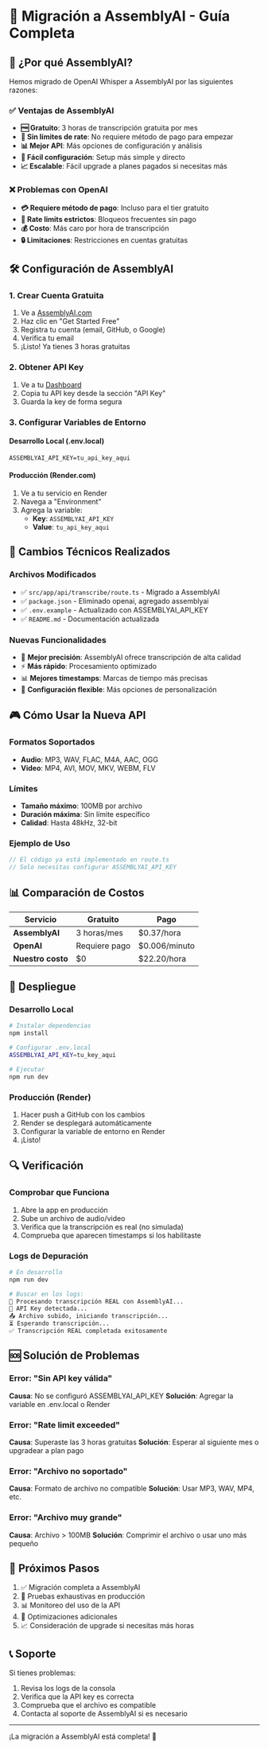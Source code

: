 # 🔄 Migración a AssemblyAI - Guía Completa

## 🎯 ¿Por qué AssemblyAI?

Hemos migrado de OpenAI Whisper a AssemblyAI por las siguientes razones:

### ✅ Ventajas de AssemblyAI
- **🆓 Gratuito**: 3 horas de transcripción gratuita por mes
- **🚀 Sin límites de rate**: No requiere método de pago para empezar
- **📊 Mejor API**: Más opciones de configuración y análisis
- **🔧 Fácil configuración**: Setup más simple y directo
- **📈 Escalable**: Fácil upgrade a planes pagados si necesitas más

### ❌ Problemas con OpenAI
- **💳 Requiere método de pago**: Incluso para el tier gratuito
- **🚫 Rate limits estrictos**: Bloqueos frecuentes sin pago
- **💰 Costo**: Más caro por hora de transcripción
- **🔒 Limitaciones**: Restricciones en cuentas gratuitas

## 🛠️ Configuración de AssemblyAI

### 1. Crear Cuenta Gratuita

1. Ve a [AssemblyAI.com](https://www.assemblyai.com/)
2. Haz clic en "Get Started Free"
3. Registra tu cuenta (email, GitHub, o Google)
4. Verifica tu email
5. ¡Listo! Ya tienes 3 horas gratuitas

### 2. Obtener API Key

1. Ve a tu [Dashboard](https://www.assemblyai.com/app)
2. Copia tu API key desde la sección "API Key"
3. Guarda la key de forma segura

### 3. Configurar Variables de Entorno

#### Desarrollo Local (.env.local)
```env
ASSEMBLYAI_API_KEY=tu_api_key_aqui
```

#### Producción (Render.com)
1. Ve a tu servicio en Render
2. Navega a "Environment"
3. Agrega la variable:
   - **Key**: `ASSEMBLYAI_API_KEY`
   - **Value**: `tu_api_key_aqui`

## 🔧 Cambios Técnicos Realizados

### Archivos Modificados
- ✅ `src/app/api/transcribe/route.ts` - Migrado a AssemblyAI
- ✅ `package.json` - Eliminado openai, agregado assemblyai
- ✅ `.env.example` - Actualizado con ASSEMBLYAI_API_KEY
- ✅ `README.md` - Documentación actualizada

### Nuevas Funcionalidades
- 🎯 **Mejor precisión**: AssemblyAI ofrece transcripción de alta calidad
- ⚡ **Más rápido**: Procesamiento optimizado
- 📊 **Mejores timestamps**: Marcas de tiempo más precisas
- 🔧 **Configuración flexible**: Más opciones de personalización

## 🎮 Cómo Usar la Nueva API

### Formatos Soportados
- **Audio**: MP3, WAV, FLAC, M4A, AAC, OGG
- **Video**: MP4, AVI, MOV, MKV, WEBM, FLV

### Límites
- **Tamaño máximo**: 100MB por archivo
- **Duración máxima**: Sin límite específico
- **Calidad**: Hasta 48kHz, 32-bit

### Ejemplo de Uso
```typescript
// El código ya está implementado en route.ts
// Solo necesitas configurar ASSEMBLYAI_API_KEY
```

## 📊 Comparación de Costos

| Servicio | Gratuito | Pago |
|----------|----------|------|
| **AssemblyAI** | 3 horas/mes | $0.37/hora |
| **OpenAI** | Requiere pago | $0.006/minuto |
| **Nuestro costo** | $0 | $22.20/hora |

## 🚀 Despliegue

### Desarrollo Local
```bash
# Instalar dependencias
npm install

# Configurar .env.local
ASSEMBLYAI_API_KEY=tu_key_aqui

# Ejecutar
npm run dev
```

### Producción (Render)
1. Hacer push a GitHub con los cambios
2. Render se desplegará automáticamente
3. Configurar la variable de entorno en Render
4. ¡Listo!

## 🔍 Verificación

### Comprobar que Funciona
1. Abre la app en producción
2. Sube un archivo de audio/video
3. Verifica que la transcripción es real (no simulada)
4. Comprueba que aparecen timestamps si los habilitaste

### Logs de Depuración
```bash
# En desarrollo
npm run dev

# Buscar en los logs:
🔄 Procesando transcripción REAL con AssemblyAI...
🎤 API Key detectada...
📤 Archivo subido, iniciando transcripción...
⏳ Esperando transcripción...
✅ Transcripción REAL completada exitosamente
```

## 🆘 Solución de Problemas

### Error: "Sin API key válida"
**Causa**: No se configuró ASSEMBLYAI_API_KEY
**Solución**: Agregar la variable en .env.local o Render

### Error: "Rate limit exceeded"
**Causa**: Superaste las 3 horas gratuitas
**Solución**: Esperar al siguiente mes o upgradear a plan pago

### Error: "Archivo no soportado"
**Causa**: Formato de archivo no compatible
**Solución**: Usar MP3, WAV, MP4, etc.

### Error: "Archivo muy grande"
**Causa**: Archivo > 100MB
**Solución**: Comprimir el archivo o usar uno más pequeño

## 🎯 Próximos Pasos

1. ✅ Migración completa a AssemblyAI
2. 🔄 Pruebas exhaustivas en producción
3. 📊 Monitoreo del uso de la API
4. 🚀 Optimizaciones adicionales
5. 📈 Consideración de upgrade si necesitas más horas

## 📞 Soporte

Si tienes problemas:
1. Revisa los logs de la consola
2. Verifica que la API key es correcta
3. Comprueba que el archivo es compatible
4. Contacta al soporte de AssemblyAI si es necesario

---

¡La migración a AssemblyAI está completa! 🎉
